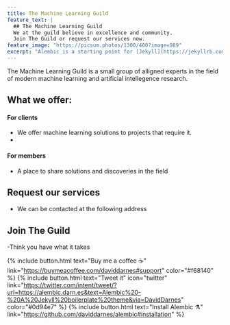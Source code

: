 ```yaml
---
title: The Machine Learning Guild
feature_text: |
  ## The Machine Learning Guild
  We at the guild believe in excellence and community.
  Join The Guild or request our services now.
feature_image: "https://picsum.photos/1300/400?image=989"
excerpt: "Alembic is a starting point for [Jekyll](https://jekyllrb.com/) projects. Rather than starting from scratch, this boilerplate is designed to get the ball rolling immediately. Install it, configure it, tweak it, push it."
---
```


The Machine Learning Guild is a small group of alligned experts in the field of modern machine learning and artificial intellegence research.


## What we offer:

#### For clients

- We offer machine learning solutions to projects that require it.
- 

#### For members

- A place to share solutions and discoveries in the field

## Request our services

- We can be contacted at the following address

## Join The Guild

-Think you have what it takes


{% include button.html text="Buy me a coffee ☕️" link="https://buymeacoffee.com/daviddarnes#support" color="#f68140" %} 
{% include button.html text="Tweet it" icon="twitter" link="https://twitter.com/intent/tweet/?url=https://alembic.darn.es&text=Alembic%20-%20A%20Jekyll%20boilerplate%20theme&via=DavidDarnes" color="#0d94e7" %} 
{% include button.html text="Install Alembic ⚗️" link="https://github.com/daviddarnes/alembic#installation" %}
